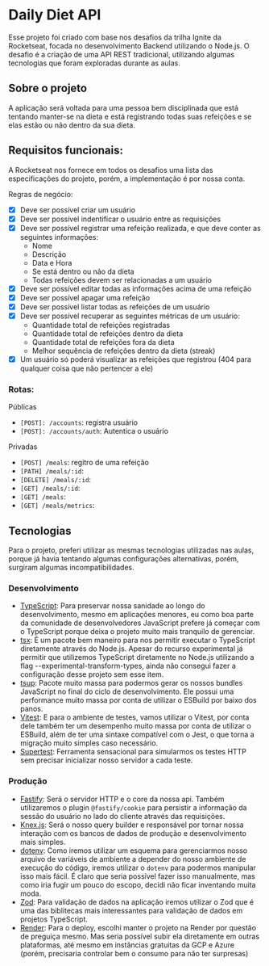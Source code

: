 # Daily Diet API
Esse projeto foi criado com base nos desafios da trilha Ignite da Rocketseat, focada no desenvolvimento Backend utilizando o Node.js. O desafio é a criação de uma API REST tradicional, utilizando algumas tecnologias que foram exploradas durante as aulas.

## Sobre o projeto
A aplicação será voltada para uma pessoa bem disciplinada que está tentando manter-se na dieta e está registrando todas suas refeições e se elas estão ou não dentro da sua dieta. 

## Requisitos funcionais: 
A Rocketseat nos fornece em todos os desafios uma lista das especificações do projeto, porém, a implementação é por nossa conta.

Regras de negócio: 
- [x] Deve ser possível criar um usuário
- [x] Deve ser possível indentificar o usuário entre as requisições
- [x] Deve ser possível registrar uma refeição realizada, e que deve conter as seguintes informações:
  - Nome
  - Descrição
  - Data e Hora
  - Se está dentro ou não da dieta
  - Todas refeições devem ser relacionadas a um usuário
- [x] Deve ser possível editar todas as informações acima de uma refeição
- [x] Deve ser possível apagar uma refeição
- [x] Deve ser possível listar todas as refeições de um usuário
- [x] Deve ser possível recuperar as seguintes métricas de um usuário:
  - Quantidade total de refeições registradas
  - Quantidade total de refeições dentro da dieta
  - Quantidade total de refeições fora da dieta
  - Melhor sequência de refeições dentro da dieta (streak)
- [x] Um usuário só poderá visualizar as refeições que registrou (404 para qualquer coisa que não pertencer a ele)

### Rotas:
Públicas

- `[POST]: /accounts`: registra usuário
- `[POST]: /accounts/auth`: Autentica o usuário

Privadas

- `[POST] /meals`: regitro de uma refeição
- `[PATH] /meals/:id`: 
- `[DELETE] /meals/:id`: 
- `[GET] /meals/:id`: 
- `[GET] /meals`: 
- `[GET] /meals/metrics`: 


## Tecnologias
Para o projeto, preferi utilizar as mesmas tecnologias utilizadas nas aulas, porque já havia tentando algumas configurações alternativas, porém, surgiram algumas incompatibilidades.

### Desenvolvimento
- [TypeScript](typescriptlang.org): Para preservar nossa sanidade ao longo do desenvolvimento, mesmo em aplicações menores, eu como boa parte da comunidade de desenvolvedores JavaScript prefere já começar com o TypeScript porque deixa o projeto muito mais tranquilo de gerenciar.
- [tsx](https://www.npmjs.com/package/tsx): É um pacote bem maneiro para nos permitir executar o TypeScript diretamente através do Node.js. Apesar do recurso experimental já permitir que utilizemos TypeScript diretamente no Node.js utilizando a flag --experimental-transform-types, ainda não consegui fazer a configuração desse projeto sem esse item.
- [tsup](https://www.npmjs.com/package/tsup): Pacote muito massa para podermos gerar os nossos bundles JavaScript no final do ciclo de desenvolvimento. Ele possui uma performance muito massa por conta de utilizar o ESBuild por baixo dos panos.
- [Vitest](https://vitest.dev): E para o ambiente de testes, vamos utilizar o Vitest, por conta dele também ter um desempenho muito massa por conta de utilizar o ESBuild, além de ter uma sintaxe compatível com o Jest, o que torna a migração muito simples caso necessário.
- [Supertest](https://www.npmjs.com/package/supertest): Ferramenta sensacional para simularmos os testes HTTP sem precisar inicializar nosso servidor a cada teste. 

### Produção

- [Fastify](https://fastify.dev): Será o servidor HTTP e o core da nossa api. Também utilizaremos o plugin `@fastify/cookie` para persistir a informação da sessão do usuário no lado do cliente através das requisições.
- [Knex.js](https://knexjs.org/): Será o nosso query builder e responsável por tornar nossa interação com os bancos de dados de produção e desenvolvimento mais simples.
- [dotenv](https://www.npmjs.com/package/dotenv): Como iremos utilizar um esquema para gerenciarmos nosso arquivo de variáveis de ambiente a depender do nosso ambiente de execução do código, iremos utilizar o `dotenv` para podermos manipular isso mais fácil. É claro que seria possível fazer isso manualmente, mas como iria fugir um pouco do escopo, decidi não ficar inventando muita moda.
- [Zod](https://zod.dev): Para validação de dados na aplicação iremos utilizar o Zod que é uma das biblitecas mais interessantes para validação de dados em projetos TypeScript.
- [Render](https://render.io): Para o deploy, escolhi manter o projeto na Render por questão de preguiça mesmo. Mas seria possível subir ela diretamente em outras plataformas, até mesmo em instâncias gratuitas da GCP e Azure (porém, precisaria controlar bem o consumo para não ter surpresas)
